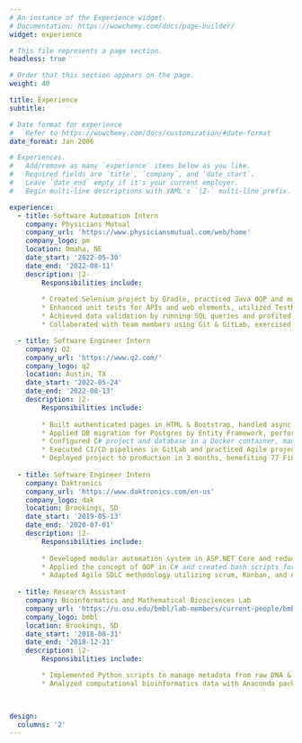 ```yaml
---
# An instance of the Experience widget.
# Documentation: https://wowchemy.com/docs/page-builder/
widget: experience

# This file represents a page section.
headless: true

# Order that this section appears on the page.
weight: 40

title: Experience
subtitle:

# Date format for experience
#   Refer to https://wowchemy.com/docs/customization/#date-format
date_format: Jan 2006

# Experiences.
#   Add/remove as many `experience` items below as you like.
#   Required fields are `title`, `company`, and `date_start`.
#   Leave `date_end` empty if it's your current employer.
#   Begin multi-line descriptions with YAML's `|2-` multi-line prefix.

experience:
  - title: Software Automation Intern
    company: Physicians Mutual
    company_url: 'https://www.physiciansmutual.com/web/home'
    company_logo: pm
    location: Omaha, NE
    date_start: '2022-05-30'
    date_end: '2022-08-11'
    description: |2-
        Responsibilities include:
        
        * Created Selenium project by Gradle, practiced Java OOP and multi-threaded programming in IntelliJ 
        * Enhanced unit tests for APIs and web elements, utilized TestNG for automated integration testing
        * Achieved data validation by running SQL queries and profited sales team by identifying SSP defects 
        * Collaborated with team members using Git & GitLab, exercised Agile project management on Rally 

  - title: Software Engineer Intern
    company: Q2
    company_url: 'https://www.q2.com/'
    company_logo: q2
    location: Austin, TX
    date_start: '2022-05-24'
    date_end: '2022-08-13'
    description: |2-
        Responsibilities include:
        
        * Built authenticated pages in HTML & Bootstrap, handled async APIs utilizing ASP.NET Core MVC 
        * Applied DB migration for Postgres by Entity Framework, performed CRUD operations by LINQ
        * Configured C# project and database in a Docker container, managed CDN using AWS S3 bucket
        * Executed CI/CD pipelines in GitLab and practiced Agile project management in Jira & Bitbucket
        * Deployed project to production in 3 months, benefiting 77 Fintech companies and Q2 internal users
        
  - title: Software Engineer Intern
    company: Daktronics
    company_url: 'https://www.daktronics.com/en-us'
    company_logo: dak
    location: Brookings, SD
    date_start: '2019-05-13'
    date_end: '2020-07-01'
    description: |2-
        Responsibilities include:
        
        * Developed modular automation system in ASP.NET Core and reduced overall testing time by 15%
        * Applied the concept of OOP in C# and created bash scripts for property configuration in Linux
        * Adapted Agile SDLC methodology utilizing scrum, Kanban, and Azure pipelines on Azure DevOps 
        
  - title: Research Assistant
    company: Bioinformatics and Mathematical Biosciences Lab
    company_url: 'https://u.osu.edu/bmbl/lab-members/current-people/bmbl-2018-winter-1kqw4bx/#main'
    company_logo: bmbl
    location: Brookings, SD
    date_start: '2018-08-31'
    date_end: '2018-12-31'
    description: |2-
        Responsibilities include:

        * Implemented Python scripts to manage metadata from raw DNA & RNA segments for bioresearch
        * Analyzed computational bioinformatics data with Anaconda packages operating HPC in Linux 
        


design:
  columns: '2'
---
```

